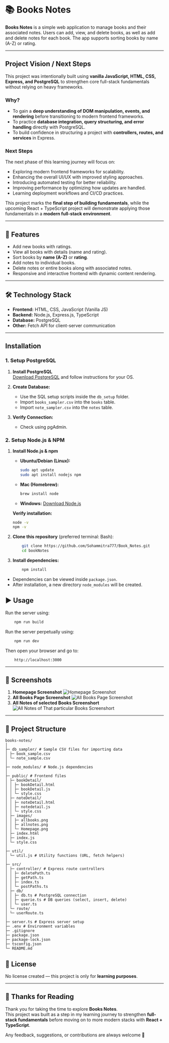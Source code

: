 # 📚 Books Notes

**Books Notes** is a simple web application to manage books and their associated notes. Users can add, view, and delete books, as well as add and delete notes for each book. The app supports sorting books by name (A-Z) or rating.

---
## Project Vision / Next Steps  

This project was intentionally built using **vanilla JavaScript, HTML, CSS, Express, and PostgreSQL** to strengthen core full-stack fundamentals without relying on heavy frameworks.  

### Why?  
- To gain a **deep understanding of DOM manipulation, events, and rendering** before transitioning to modern frontend frameworks.  
- To practice **database integration, query structuring, and error handling** directly with PostgreSQL.  
- To build confidence in structuring a project with **controllers, routes, and services** in Express.  

### Next Steps  
The next phase of this learning journey will focus on:  
- Exploring modern frontend frameworks for scalability.  
- Enhancing the overall UI/UX with improved styling approaches.  
- Introducing automated testing for better reliability.  
- Improving performance by optimizing how updates are handled.  
- Learning deployment workflows and CI/CD practices.  

This project marks the **final step of building fundamentals**, while the upcoming React + TypeScript project will demonstrate applying those fundamentals in a **modern full-stack environment**.  

---

## 🌟 Features

- Add new books with ratings.  
- View all books with details (name and rating).  
- Sort books by **name (A-Z)** or **rating**.  
- Add notes to individual books.  
- Delete notes or entire books along with associated notes.  
- Responsive and interactive frontend with dynamic content rendering.  

---

## 🛠 Technology Stack

- **Frontend:** HTML, CSS, JavaScript (Vanilla JS)  
- **Backend:** Node.js, Express.js, TypeScript  
- **Database:** PostgreSQL  
- **Other:** Fetch API for client-server communication  

---

## Installation

### 1. Setup PostgreSQL

1. **Install PostgreSQL**  
   [Download PostgreSQL](https://www.postgresql.org/download/) and follow instructions for your OS.  

2. **Create Database:**  
   - Use the SQL setup scripts inside the `db_setup` folder.  
   - Import `books_sampler.csv` into the `books` table.  
   - Import `note_sampler.csv` into the `notes` table.  

3. **Verify Connection:**  
   - Check using pgAdmin.

  
### 2. Setup Node.js & NPM

1. **Install Node.js & npm**  

   - **Ubuntu/Debian (Linux):**  
     ```bash
     sudo apt update
     sudo apt install nodejs npm
     ```
   - **Mac (Homebrew):**  
     ```bash
     brew install node
     ```
   - **Windows:** [Download Node.js](https://nodejs.org/)  

   **Verify installation:**  
   ```bash
   node -v
   npm -v


2. **Clone this repository** (preferred terminal: Bash):  
    ```bash
        git clone https://github.com/Sohammitra777/Book_Notes.git
        cd bookNotes
    ```

3. **Install dependencies:**  
    ```bash
        npm install
    ```
- Dependencies can be viewed inside `package.json`.  
- After installation, a new directory `node_modules` will be created.  

## ▶️ Usage

Run the server using:  
```bash
    npm run build
```

Run the server perpetually using:  
```bash
    npm run dev
```

Then open your browser and go to:  
```
    http://localhost:3000
```

---

## 📸 Screenshots

1. **Homepage Screenshot**
![Homepage Screenshot](public/images/Homepage.png)  
2. **All Books Page Screenshot**
![All Books Page Screenshot](public/images/allbooks.png) 
3. **All Notes of selected Books Screenshort** 
![All Notes of That particular Books Screenshort](public/images/allnotes.png)

---

## 📂 Project Structure

```
books-notes/
│
├─ db_sampler/ # Sample CSV files for importing data
│ ├─ book_sample.csv
│ └─ note_sample.csv
│
├─ node_modules/ # Node.js dependencies
│
├─ public/ # Frontend files
│ ├─ bookDetail/
│ │ ├─ bookDetail.html
│ │ ├─ bookDetail.js
│ │ └─ style.css
│ ├─ noteDetail/
│ │ ├─ noteDetail.html
│ │ ├─ notedetail.js
│ │ └─ style.css
│ ├─ images/
│ │ ├─ allbooks.png
│ │ ├─ allnotes.png
│ │ └─ Homepage.png
│ ├─ index.html
│ ├─ index.js
│ └─ style.css
│
├─ util/
│ └─ util.js # Utility functions (URL, fetch helpers)
│
├─ src/
│ ├─ controller/ # Express route controllers
│ │ ├─ deletePath.ts
│ │ ├─ getPath.ts
│ │ ├─ index.ts
│ │ └─ postPaths.ts
│ ├─ db/
│ │ ├─ db.ts # PostgreSQL connection
│ │ ├─ querie.ts # DB queries (select, insert, delete)
│ │ └─ user.ts
│ └─ route/
│ └─ userRoute.ts
│
├─ server.ts # Express server setup
├─ .env # Environment variables
├─ .gitignore
├─ package.json
├─ package-lock.json
├─ tsconfig.json
└─ README.md
```

## 📜 License
No license created — this project is only for **learning purposes**.

---

## 🙏 Thanks for Reading  

Thank you for taking the time to explore **Books Notes**.  
This project was built as a step in my learning journey to strengthen **full-stack fundamentals** before moving on to more modern stacks with **React + TypeScript**.  

Any feedback, suggestions, or contributions are always welcome 🚀  




